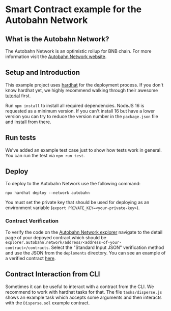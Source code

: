 # Smart Contract example for the Autobahn Network

## What is the Autobahn Network?

The Autobahn Network is an optimistic rollup for BNB chain. For more information visit the [Autobahn Network website](https://autobahn.network).

## Setup and Introduction

This example project uses [hardhat](https://hardhat.org/) for the deployment process. If you don't know hardhat yet, we highly recommend walking through their awesome [tutorial](https://hardhat.org/tutorial/) first.

Run `npm install` to install all required dependencies. NodeJS 16 is requested as a minimum version. If you can't install 16 but have a lower version you can try to reduce the version number in the `package.json` file and install from there.

## Run tests

We've added an example test case just to show how tests work in general. You can run the test via `npm run test`.

## Deploy

To deploy to the Autobahn Network use the following command:

`npx hardhat deploy --network autobahn`

You must set the private key that should be used for deploying as an environment variable (`export PRIVATE_KEY=<your-private-key>`).

### Contract Verification

To verify the code on the [Autobahn Network explorer](https://explorer.autobahn.network) navigate to the detail page of your depoyed contract which should be `explorer.autobahn.network/address/<address-of-your-contract>/contracts`. Select the "Standard Input JSON" verification method and use the JSON from the `deploments` directory. You can see an example of a verified contract [here](https://explorer.autobahn.network/address/0x9ad93DDcc6dede028Fdc99a1c7D24b3505056Ef5/contracts).

## Contract Interaction from CLI

Sometimes it can be useful to interact with a contract from the CLI. We recommend to work with hardhat tasks for that. The file `tasks/disperse.js` shows an example task which accepts some arguments and then interacts with the `Disperse.sol` example contract.
